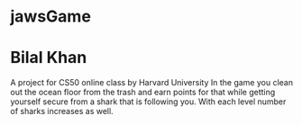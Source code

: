 # jawsGame
# Bilal Khan
A project for CS50 online class by Harvard University
In the game you clean out the ocean floor from the trash and earn points for that while getting yourself secure from a shark that is following you. With each level number of sharks increases as well. 
